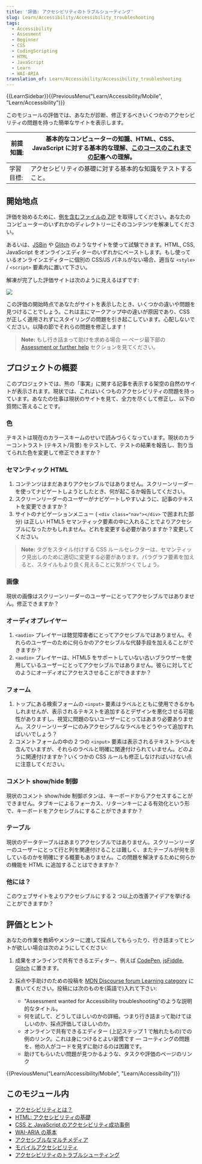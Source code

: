 ```yaml
---
title: '評価: アクセシビリティのトラブルシューティング'
slug: Learn/Accessibility/Accessibility_troubleshooting
tags:
  - Accessibility
  - Assesment
  - Beginner
  - CSS
  - CodingScripting
  - HTML
  - JavaScript
  - Learn
  - WAI-ARIA
translation_of: Learn/Accessibility/Accessibility_troubleshooting
---
```

{{LearnSidebar}}{{PreviousMenu("Learn/Accessibility/Mobile", "Learn/Accessibility")}}

このモジュールの評価では、あなたが診断、修正するべきいくつかのアクセシビリティの問題を持った簡単なサイトを表示します。

| 前提知識: | 基本的なコンピューターの知識、HTML、CSS、JavaScript に対する基本的な理解、[このコースのこれまでの記事](/ja/docs/Learn/Accessibility)への理解。 |
| --------- | ---------------------------------------------------------------------------------------------------------------------------------------------- |
| 学習目標: | アクセシビリティの基礎に対する基本的な知識をテストすること。                                                                                   |

## 開始地点

評価を始めるために、[例を含むファイルの ZIP](https://github.com/mdn/learning-area/blob/master/accessibility/assessment-start/assessment-files.zip?raw=true) を取得してください。あなたのコンピューターのいずれかのディレクトリーにそのコンテンツを解凍してください。

あるいは、[JSBin](https://jsbin.com/) や [Glitch](https://glitch.com/) のようなサイトを使って試験できます。HTML, CSS, JavaScript をオンラインエディターのいずれかにペーストします。もし使っているオンラインエディターに個別の CSS/JS パネルがない場合、適当な `<style>` / `<script>` 要素内に置いて下さい。

解凍が完了した評価サイトは次のように見えるはずです:

![](assessment-site-finished.png)

この評価の開始時点であなたがサイトを表示したとき、いくつかの違いや問題を見つけることでしょう。これは主にマークアップ中の違いが原因であり、CSS が正しく適用されずにスタイリングの問題を引き起こしています。心配しないでください。以降の節でそれらの問題を修正します！

> **Note:** もし行き詰まって助けを求める場合 — ページ最下部の [Assessment or further help](#assessment_or_further_help) セクションを見てください。

## プロジェクトの概要

このプロジェクトでは、熊の「事実」に関する記事を表示する架空の自然のサイトが表示されます。現状では、これはいくつものアクセシビリティの問題を持っています。あなたの仕事は現状のサイトを見て、全力を尽くして修正し、以下の質問に答えることです。

### 色

テキストは現在のカラースキームのせいで読みづらくなっています。現状のカラーコントラスト (テキスト/背景) をテストして、テストの結果を報告し、割り当てられた色を変更して修正できますか？

### セマンティック HTML

1.  コンテンツはまだあまりアクセシブルではありません。スクリーンリーダーを使ってナビゲートしようとしたとき、何が起こるか報告してください。
2.  スクリーンリーダーのユーザーがナビゲートしやすいように、記事のテキストを変更できますか？
3.  サイトのナビゲーションメニュー ( `<div class="nav"></div>` で囲まれた部分) は正しい HTML5 セマンティック要素の中に入れることでよりアクセシブルになったかもしれません。どれを変更する必要がありますか？変更してください。

> **Note:** タグをスタイル付けする CSS ルールセレクターは、セマンティック見出しのために適切に変更する必要があります。パラグラフ要素を加えると、スタイルもより良く見えることに気がつくでしょう。

### 画像

現状の画像はスクリーンリーダーのユーザーにとってアクセシブルではありません。修正できますか？

### オーディオプレイヤー

1.  `<audio>` プレイヤーは聴覚障害者にとってアクセシブルではありません。それらのユーザーのために何らかのアクセシブルな代替手段を加えることができますか？
2.  `<audio>` プレイヤーは、HTML5 をサポートしていない古いブラウザーを使用しているユーザーにとってアクセシブルではありません。彼らに対してどのようにオーディオにアクセスさせることができますか？

### フォーム

1.  トップにある検索フォームの `<input>` 要素はラベルとともに使用できるかもしれませんが、表示されるテキストを追加するとデザインを悪化させる可能性がありますし、視覚に問題のないユーザーにとってはあまり必要ありません。スクリーンリーダーにのみアクセシブルなラベルをどうやって追加すればいいでしょう？
2.  コメントフォームの中の 2 つの `<input>` 要素は表示されるテキストラベルを含んでいますが、それらのラベルと明確に関連付けられていません。どのように関連付けますか？いくつかの CSS ルールも修正しなければいけない点に注意してください。

### コメント show/hide 制御

現状のコメント show/hide 制御ボタンは、キーボードからアクセスすることができません。タブキーによるフォーカス、リターンキーによる有効化という形で、キーボードをアクセシブルにすることができますか？

### テーブル

現状のデータテーブルはあまりアクセシブルではありません。スクリーンリーダーのユーザーにとって行と列を関連付けることは難しく、またテーブルが何を示しているのかを明確にする概要もありません。この問題を解決するために何らかの機能を HTML に追加することはできますか？

### 他には？

このウェブサイトをよりアクセシブルにする 2 つ以上の改善アイデアを挙げることができますか？

## 評価とヒント

あなたの作業を教師やメンターに渡して採点してもらったり、行き詰まってヒントが欲しい場合は次のようにしてください:

1.  成果をオンラインで共有できるエディター、例えば [CodePen](https://codepen.io/), [jsFiddle](https://jsfiddle.net/), [Glitch](https://glitch.com/) に置きます。
2.  採点や手助けのための投稿を [MDN Discourse forum Learning category](https://discourse.mozilla.org/c/mdn/learn) に書いてください。投稿には次のものを(英語で)入れて下さい:

    - "Assessment wanted for Accessibility troubleshooting"のような説明的なタイトル。
    - 何を試して、どうしてほしいのかの詳細。つまり行き詰まって助けてほしいのか、採点評価してほしいのか。
    - オンラインで共有できるエディター (上記ステップ 1 で触れたもの)での例のリンク。これは身につけるとよい習慣です — コーティングの問題を、他の人がコードを見ずに助けるのは困難です。
    - 助けてもらいたい問題が見つかるような、タスクや評価のページのリンク

{{PreviousMenu("Learn/Accessibility/Mobile", "Learn/Accessibility")}}

## このモジュール内

- [アクセシビリティとは？](/ja/docs/Learn/Accessibility/What_is_accessibility)
- [HTML: アクセシビリティの基礎](/ja/docs/Learn/Accessibility/HTML)
- [CSS と JavaScript のアクセシビリティ成功事例](/ja/docs/Learn/Accessibility/CSS_and_JavaScript)
- [WAI-ARIA の基本](/ja/docs/Learn/Accessibility/WAI-ARIA_basics)
- [アクセシブルなマルチメディア](/ja/docs/Learn/Accessibility/Multimedia)
- [モバイルアクセシビリティ](/ja/docs/Learn/Accessibility/Mobile)
- [アクセシビリティのトラブルシューティング](/ja/docs/Learn/Accessibility/Accessibility_troubleshooting)
